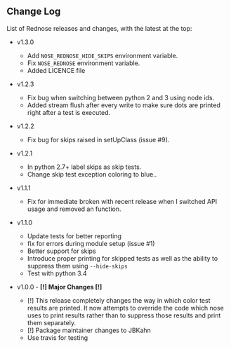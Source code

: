 ## Change Log

List of Rednose releases and changes, with the latest at the top:
  * v1.3.0
    * Add `NOSE_REDNOSE_HIDE_SKIPS` environment variable.
    * Fix `NOSE_REDNOSE` environment variable.
    * Added LICENCE file

  * v1.2.3
    * Fix bug when switching between python 2 and 3 using node ids.
    * Added stream flush after every write to make sure dots are printed right after a test is executed.

  * v1.2.2
    * Fix bug for skips raised in setUpClass (issue #9).

  * v1.2.1
    * In python 2.7+ label skips as skip tests.
    * Change skip test exception coloring to blue..

  * v1.1.1
    * Fix for immediate broken with recent release when I switched API usage and removed an function.

  * v1.1.0
    * Update tests for better reporting
    * fix for errors during module setup (issue #1)
    * Better support for skips
    * Introduce proper printing for skipped tests as well as the ability to suppress them using `--hide-skips`
    * Test with python 3.4

  * v1.0.0 - **[!] Major Changes [!]**
    * [!] This release completely changes the way in which color test results are printed. It now attempts to override the code which nose uses to print results rather than to suppress those results and print them separately.
    * [!] Package maintainer changes to JBKahn
    * Use travis for testing
